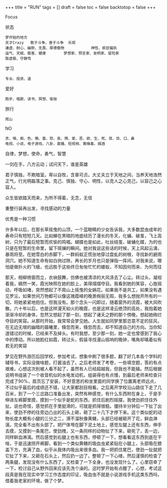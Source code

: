 +++
title = "RUN"
tags = []
draft = false
toc = false
backtotop = false
+++

Focus

状态

    梦开始的地方
    天才Crazy   敢于斗争、善于斗争  乐观
    谦虚、耐心、幽默、无畏、厚德载物            神性、疯狂偏执
    运气、天赋、极客、健康        梦想家、预言家、发明家、冒险家
    致虚极、守静笃

学习

    专业、投资、道

爱好

    跑步、唱歌、读书、冥想、瑜伽

旅行

    爬山

NO

    贪、嗔、痴、色、懒、喜、怒、哀、惧、爱、恶、欲、生、死、耳、目、口、鼻
    电视、小说、电子游戏、八卦、直播、短视频、黄赌毒、烟酒

自律，梦想，使命，勇气，智慧

一剑在手，八方云动；试问天下，谁是英雄

君子慎独，不欺暗室。卑以自牧，含章可贞。大丈夫立于天地之间，当养天地浩然正气，行光明磊落之事。克己、慎独、守心、明性，以克人之心克己，以容己之心容人。

众生皆欲踏天而来，为所不得着，无念，无信

重整行装再出发，寻找感动的力量

优秀是一种习惯

许多年以后，在那长草摇曳的山顶，一个蓝眼睛的少女告诉我，大多数昆虫成年的寿命只有短短几天。比如蝉在黑暗的地底经历了漫长的冬天，化蛹、破茧，飞上高树，只为了最后短暂而欢愉的鸣唱。蝴蝶也是如此，吐丝结茧，破蛹化蝶，为的也只是在短暂的生命里，留下斑斓的瞬间。她对我说这些话的时候，天上风起云涌，暴雨将至。在她雪白的赤脚下，一群蚂蚁正慌张地穿过盘虬的树根，寻找新的避雨洞穴。她不知道生命有如白驹过隙，再长的岁月也只是弹指一挥间。对我来说，哪怕是做扑火的飞蛾，也远胜于这些终日匆匆忙忙的蝼蚁，不知因何而来、为何而往

那天，相柳倚窗而立，衣袂鼓舞，仿佛也被清凉的大风涤去了心尘。转过头，凝视着我，嫣然一笑，霞光映照在她的脸上，美得熠熠夺目。我看到她的笑容，心旌摇动，呼吸如堵，突然想起了不周山上摇曳的女娲花。如果我不是共工，如果没有遇见罗沄，如果世间万物都可以像这瑰霞峰的晚景绚丽无瑕，我多么想抛开所有的一切，将她紧紧地抱住。但我没有。那个念头一闪即过，随着窗外的流霞，被大风吹散。六十年以后，也是这样漫天如火的晚霞，也是这样凌云绝顶的高处，我抱着她渐渐冷却的身体，忽然又想起了那一刻，想起了诸夭之野的那个傍晚，想起她绚烂夺目的笑容。从那时开始，我常常会梦见她。人生就如同梦里那恣意不定的狂风，在无边无垠的幽暗的晨曦里，倏忽而来，倏忽而去，却不知道自己的方向。当你知道错过的时候，已经来不及掉头。有时我想，至少那一刻，她一定也曾感到了我心中的悸动。所以她脸红如霞，转过头，假装寻找漫山摇响的晚钟，嘴角却噙着似有若无的笑容

梦见在野外游历后回学校，参加考试，想象中刷了很多题，翻了好几本各个学科的辅导书，实际没做啥题，打酱油去了。之后老师发了考卷，一些填空题，答的有点艰难，心想这次别被人看不起了，虽然有人已经超越我，但我也不能输。然后根据说明书组装了一个收音机似的水电发动机，组装得也有点慢，到最后老师来检查只完成了90%，扇页忘了安装，不好意思的和坐里面的同学换了位置离老师远点，不过似乎最后的成绩还不错，让大家都刮目相看。之后离开学校沿山路往下走了几百米，到了一个三岔路口准备出发，突然有种感觉，有什么东西附在身上，于是手伸进左裤脚里摸，摸到一个似乎是蛇的东西，抓住后剧烈摇摆，我使劲抓住往外扯。说也奇怪，感觉抓在手里挺滑的，可就是抓得很稳。僵持半分钟后一下扯了出来，使劲不停的往旁边凸出的石头上砸，砸了二十几下才停下来。这个类似蛇的动物长度大概有小腿的三分之二，滑不溜秋像黄鳝，头部已经被砸开了花，鲜血淋漓，完全看不出有头部了。把尸体甩在脚下泥土地上，感觉左腿上还有东西，伸手去摸，又摸到一条尾巴，使劲拽，又一条同样的动物扯了下来，砸死了，丢一边，同样鲜血淋漓。然后感觉到右腿上也有东西，停顿了一下，想看看这东西到底在干啥，于是迅速捞开裤脚，看到一个类似黄鳝的吸血虫紧紧贴在小腿上，头部吸在膝盖下方，充满了血，似乎从我体内吸出来很多血。我一把抓住尾巴，使劲一扯就把它扯了下来，又砸在石头上，然后扔一边了。整顿了一下心绪，然后谨慎的检查了两条腿，发现没有什么东西了，又检查了一下全身，也没发现什么了。心里窃幸了一下，检讨自己从野外回来应该先洗个澡的。这时梦开始有点醒了，心想，考试这段真是我在现实中学习工作态度的印证，吸血虫不就是小说游戏手机这类东西吗，借着我老家的环境，做了个梦。

